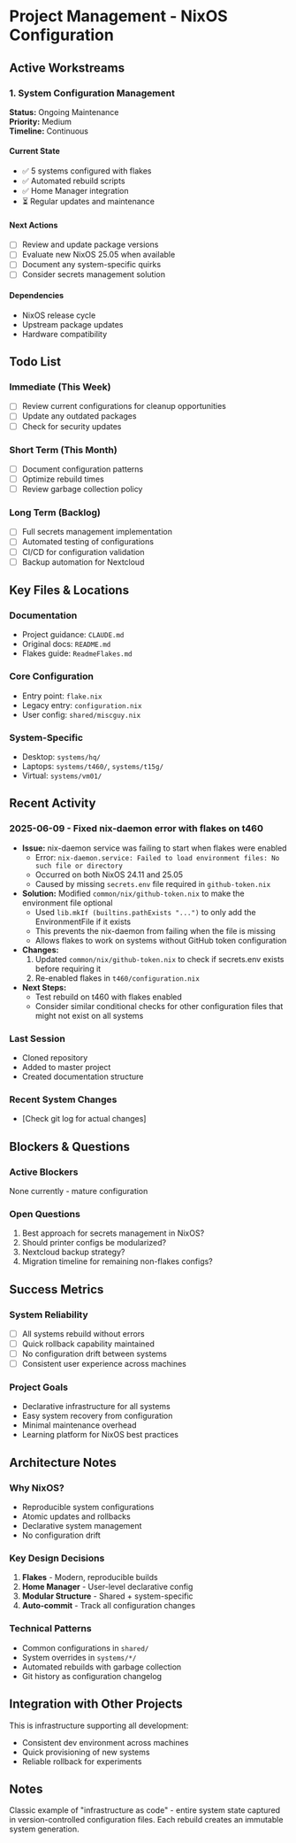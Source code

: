 # Project Management - NixOS Configuration

## Active Workstreams

### 1. System Configuration Management
**Status:** Ongoing Maintenance  
**Priority:** Medium  
**Timeline:** Continuous

#### Current State
- ✅ 5 systems configured with flakes
- ✅ Automated rebuild scripts
- ✅ Home Manager integration
- ⏳ Regular updates and maintenance

#### Next Actions
- [ ] Review and update package versions
- [ ] Evaluate new NixOS 25.05 when available
- [ ] Document any system-specific quirks
- [ ] Consider secrets management solution

#### Dependencies
- NixOS release cycle
- Upstream package updates
- Hardware compatibility

## Todo List

### Immediate (This Week)
- [ ] Review current configurations for cleanup opportunities
- [ ] Update any outdated packages
- [ ] Check for security updates

### Short Term (This Month)
- [ ] Document configuration patterns
- [ ] Optimize rebuild times
- [ ] Review garbage collection policy

### Long Term (Backlog)
- [ ] Full secrets management implementation
- [ ] Automated testing of configurations
- [ ] CI/CD for configuration validation
- [ ] Backup automation for Nextcloud

## Key Files & Locations

### Documentation
- Project guidance: `CLAUDE.md`
- Original docs: `README.md`
- Flakes guide: `ReadmeFlakes.md`

### Core Configuration
- Entry point: `flake.nix`
- Legacy entry: `configuration.nix`
- User config: `shared/miscguy.nix`

### System-Specific
- Desktop: `systems/hq/`
- Laptops: `systems/t460/`, `systems/t15g/`
- Virtual: `systems/vm01/`

## Recent Activity

### 2025-06-09 - Fixed nix-daemon error with flakes on t460
- **Issue:** nix-daemon service was failing to start when flakes were enabled
  - Error: `nix-daemon.service: Failed to load environment files: No such file or directory`
  - Occurred on both NixOS 24.11 and 25.05
  - Caused by missing `secrets.env` file required in `github-token.nix`
- **Solution:** Modified `common/nix/github-token.nix` to make the environment file optional
  - Used `lib.mkIf (builtins.pathExists "...")` to only add the EnvironmentFile if it exists
  - This prevents the nix-daemon from failing when the file is missing
  - Allows flakes to work on systems without GitHub token configuration
- **Changes:**
  1. Updated `common/nix/github-token.nix` to check if secrets.env exists before requiring it
  2. Re-enabled flakes in `t460/configuration.nix`
- **Next Steps:**
  - Test rebuild on t460 with flakes enabled
  - Consider similar conditional checks for other configuration files that might not exist on all systems

### Last Session
- Cloned repository
- Added to master project
- Created documentation structure

### Recent System Changes
- [Check git log for actual changes]

## Blockers & Questions

### Active Blockers
None currently - mature configuration

### Open Questions
1. Best approach for secrets management in NixOS?
2. Should printer configs be modularized?
3. Nextcloud backup strategy?
4. Migration timeline for remaining non-flakes configs?

## Success Metrics

### System Reliability
- [ ] All systems rebuild without errors
- [ ] Quick rollback capability maintained
- [ ] No configuration drift between systems
- [ ] Consistent user experience across machines

### Project Goals
- Declarative infrastructure for all systems
- Easy system recovery from configuration
- Minimal maintenance overhead
- Learning platform for NixOS best practices

## Architecture Notes

### Why NixOS?
- Reproducible system configurations
- Atomic updates and rollbacks
- Declarative system management
- No configuration drift

### Key Design Decisions
1. **Flakes** - Modern, reproducible builds
2. **Home Manager** - User-level declarative config
3. **Modular Structure** - Shared + system-specific
4. **Auto-commit** - Track all configuration changes

### Technical Patterns
- Common configurations in `shared/`
- System overrides in `systems/*/`
- Automated rebuilds with garbage collection
- Git history as configuration changelog

## Integration with Other Projects

This is infrastructure supporting all development:
- Consistent dev environment across machines
- Quick provisioning of new systems
- Reliable rollback for experiments

## Notes
Classic example of "infrastructure as code" - entire system state captured in version-controlled configuration files. Each rebuild creates an immutable system generation.